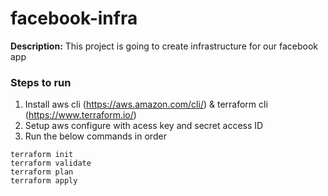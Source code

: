 # facebook-infra

**Description:** This project is going to create infrastructure for our facebook app

### Steps to run
1. Install aws cli (https://aws.amazon.com/cli/)  & terraform cli (https://www.terraform.io/)
2. Setup aws configure with acess key and secret access ID
3. Run the below commands in order 

```
terraform init
terraform validate
terraform plan
terraform apply

```